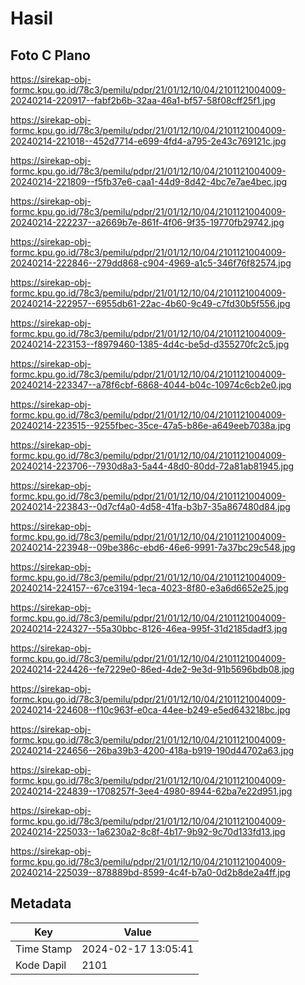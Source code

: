 # Hasil

## Foto C Plano

https://sirekap-obj-formc.kpu.go.id/78c3/pemilu/pdpr/21/01/12/10/04/2101121004009-20240214-220917--fabf2b6b-32aa-46a1-bf57-58f08cff25f1.jpg

https://sirekap-obj-formc.kpu.go.id/78c3/pemilu/pdpr/21/01/12/10/04/2101121004009-20240214-221018--452d7714-e699-4fd4-a795-2e43c769121c.jpg

https://sirekap-obj-formc.kpu.go.id/78c3/pemilu/pdpr/21/01/12/10/04/2101121004009-20240214-221809--f5fb37e6-caa1-44d9-8d42-4bc7e7ae4bec.jpg

https://sirekap-obj-formc.kpu.go.id/78c3/pemilu/pdpr/21/01/12/10/04/2101121004009-20240214-222237--a2669b7e-861f-4f06-9f35-19770fb29742.jpg

https://sirekap-obj-formc.kpu.go.id/78c3/pemilu/pdpr/21/01/12/10/04/2101121004009-20240214-222846--279dd868-c904-4969-a1c5-346f76f82574.jpg

https://sirekap-obj-formc.kpu.go.id/78c3/pemilu/pdpr/21/01/12/10/04/2101121004009-20240214-222957--6955db61-22ac-4b60-9c49-c7fd30b5f556.jpg

https://sirekap-obj-formc.kpu.go.id/78c3/pemilu/pdpr/21/01/12/10/04/2101121004009-20240214-223153--f8979460-1385-4d4c-be5d-d355270fc2c5.jpg

https://sirekap-obj-formc.kpu.go.id/78c3/pemilu/pdpr/21/01/12/10/04/2101121004009-20240214-223347--a78f6cbf-6868-4044-b04c-10974c6cb2e0.jpg

https://sirekap-obj-formc.kpu.go.id/78c3/pemilu/pdpr/21/01/12/10/04/2101121004009-20240214-223515--9255fbec-35ce-47a5-b86e-a649eeb7038a.jpg

https://sirekap-obj-formc.kpu.go.id/78c3/pemilu/pdpr/21/01/12/10/04/2101121004009-20240214-223706--7930d8a3-5a44-48d0-80dd-72a81ab81945.jpg

https://sirekap-obj-formc.kpu.go.id/78c3/pemilu/pdpr/21/01/12/10/04/2101121004009-20240214-223843--0d7cf4a0-4d58-41fa-b3b7-35a867480d84.jpg

https://sirekap-obj-formc.kpu.go.id/78c3/pemilu/pdpr/21/01/12/10/04/2101121004009-20240214-223948--09be386c-ebd6-46e6-9991-7a37bc29c548.jpg

https://sirekap-obj-formc.kpu.go.id/78c3/pemilu/pdpr/21/01/12/10/04/2101121004009-20240214-224157--67ce3194-1eca-4023-8f80-e3a6d6652e25.jpg

https://sirekap-obj-formc.kpu.go.id/78c3/pemilu/pdpr/21/01/12/10/04/2101121004009-20240214-224327--55a30bbc-8126-46ea-995f-31d2185dadf3.jpg

https://sirekap-obj-formc.kpu.go.id/78c3/pemilu/pdpr/21/01/12/10/04/2101121004009-20240214-224426--fe7229e0-86ed-4de2-9e3d-91b5696bdb08.jpg

https://sirekap-obj-formc.kpu.go.id/78c3/pemilu/pdpr/21/01/12/10/04/2101121004009-20240214-224608--f10c963f-e0ca-44ee-b249-e5ed643218bc.jpg

https://sirekap-obj-formc.kpu.go.id/78c3/pemilu/pdpr/21/01/12/10/04/2101121004009-20240214-224656--26ba39b3-4200-418a-b919-190d44702a63.jpg

https://sirekap-obj-formc.kpu.go.id/78c3/pemilu/pdpr/21/01/12/10/04/2101121004009-20240214-224839--1708257f-3ee4-4980-8944-62ba7e22d951.jpg

https://sirekap-obj-formc.kpu.go.id/78c3/pemilu/pdpr/21/01/12/10/04/2101121004009-20240214-225033--1a6230a2-8c8f-4b17-9b92-9c70d133fd13.jpg

https://sirekap-obj-formc.kpu.go.id/78c3/pemilu/pdpr/21/01/12/10/04/2101121004009-20240214-225039--878889bd-8599-4c4f-b7a0-0d2b8de2a4ff.jpg


## Metadata

| Key        | Value               |
| ---------- | ------------------- |
| Time Stamp | 2024-02-17 13:05:41 |
| Kode Dapil | 2101                |




